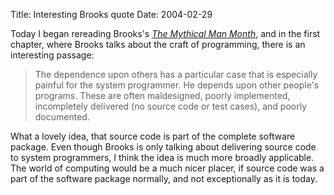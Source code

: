 Title: Interesting Brooks quote
Date: 2004-02-29

Today I began rereading Brooks's <i><a
href='http://www.aw-bc.com/catalog/academic/product/0,4096,0201835959,00.html'
title='Addison-Wesley page on The Mythical Man Month'>The Mythical Man
Month</a></i>, and in the first chapter, where Brooks talks about the
craft of programming, there is an interesting passage:

> The dependence upon others has a particular case that is especially
> painful for the system programmer. He depends upon other people's
> programs. These are often maldesigned, poorly implemented, incompletely
> delivered (no source code or test cases), and poorly documented.

What a lovely idea, that source code is part of the complete software
package. Even though Brooks is only talking about delivering source code
to system programmers, I think the idea is much more broadly applicable.
The world of computing would be a much nicer placer, if source code was
a part of the software package normally, and not exceptionally as it is
today.